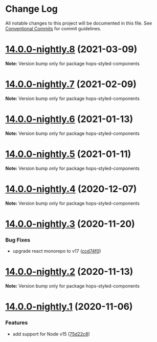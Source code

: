 # Change Log

All notable changes to this project will be documented in this file.
See [Conventional Commits](https://conventionalcommits.org) for commit guidelines.

# [14.0.0-nightly.8](https://github.com/xing/hops/compare/v14.0.0-nightly.7...v14.0.0-nightly.8) (2021-03-09)

**Note:** Version bump only for package hops-styled-components





# [14.0.0-nightly.7](https://github.com/xing/hops/compare/v14.0.0-nightly.6...v14.0.0-nightly.7) (2021-02-09)

**Note:** Version bump only for package hops-styled-components





# [14.0.0-nightly.6](https://github.com/xing/hops/compare/v14.0.0-nightly.5...v14.0.0-nightly.6) (2021-01-13)

**Note:** Version bump only for package hops-styled-components





# [14.0.0-nightly.5](https://github.com/xing/hops/compare/v14.0.0-nightly.4...v14.0.0-nightly.5) (2021-01-11)

**Note:** Version bump only for package hops-styled-components





# [14.0.0-nightly.4](https://github.com/xing/hops/compare/v14.0.0-nightly.3...v14.0.0-nightly.4) (2020-12-07)

**Note:** Version bump only for package hops-styled-components





# [14.0.0-nightly.3](https://github.com/xing/hops/compare/v14.0.0-nightly.2...v14.0.0-nightly.3) (2020-11-20)


### Bug Fixes

* upgrade react monorepo to v17 ([ccd74f0](https://github.com/xing/hops/commit/ccd74f01923b8b902c64deaa8990b67cfe781bed))





# [14.0.0-nightly.2](https://github.com/xing/hops/compare/v14.0.0-nightly.1...v14.0.0-nightly.2) (2020-11-13)

**Note:** Version bump only for package hops-styled-components





# [14.0.0-nightly.1](https://github.com/xing/hops/compare/v13.0.0...v14.0.0-nightly.1) (2020-11-06)


### Features

* add support for Node v15 ([75d22c8](https://github.com/xing/hops/commit/75d22c88db5beab3fa4f3edf29ccd5c5fb29fd2f))
